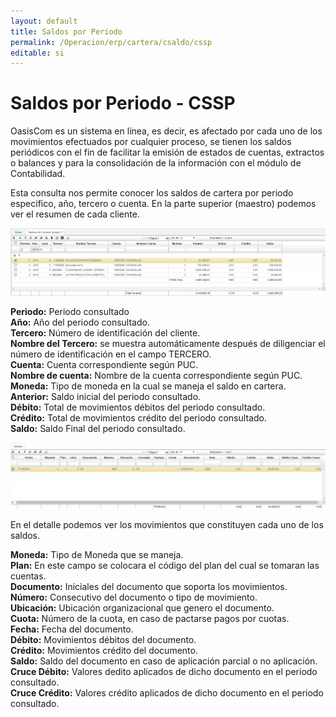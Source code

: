 ```yaml
---
layout: default
title: Saldos por Periodo
permalink: /Operacion/erp/cartera/csaldo/cssp
editable: si
---
```


# Saldos por Periodo - CSSP

OasisCom es un sistema en línea, es decir, es afectado por cada uno de los movimientos efectuados por cualquier proceso, se tienen los saldos periódicos con el fin de facilitar la emisión de estados de cuentas, extractos o balances y para la consolidación de la información con el módulo de Contabilidad.  

Esta consulta nos permite conocer los saldos de cartera por periodo especifico, año, tercero o cuenta.  En la parte superior (maestro) podemos ver el resumen de cada cliente.  

![](cssp1.png)

**Periodo:** Periodo consultado  
**Año:** Año del periodo consultado.  
**Tercero:** Número de identificación del cliente.  
**Nombre del Tercero:** se muestra automáticamente después de diligenciar el número de identificación en el campo TERCERO.  
**Cuenta:** Cuenta correspondiente según PUC.  
**Nombre de cuenta:** Nombre de la cuenta correspondiente según PUC.  
**Moneda:** Tipo de moneda en la cual se maneja el saldo en cartera.  
**Anterior:** Saldo inicial del periodo consultado.  
**Débito:** Total de movimientos débitos del periodo consultado.  
**Crédito:** Total de movimientos crédito del periodo consultado.  
**Saldo:** Saldo Final del periodo consultado.  

  ![](cssp2.png)

En el detalle podemos ver los movimientos que constituyen cada uno de los saldos.

**Moneda:** Tipo de Moneda que se maneja.  
**Plan:** En este campo se colocara el código del plan del cual se tomaran las cuentas.  
**Documento:** Iniciales del documento que soporta los movimientos.  
**Número:** Consecutivo del documento o tipo de movimiento.  
**Ubicación:** Ubicación organizacional que genero el documento.  
**Cuota:** Número de la cuota, en caso de pactarse pagos por cuotas.  
**Fecha:** Fecha del documento.  
**Débito:** Movimientos débitos del documento.  
**Crédito:** Movimientos crédito del documento.  
**Saldo:** Saldo del documento en caso de aplicación parcial o no aplicación.  
**Cruce Débito:** Valores dedito aplicados de dicho documento en el periodo consultado.  
**Cruce Crédito:** Valores crédito aplicados de dicho documento en el periodo consultado. 









